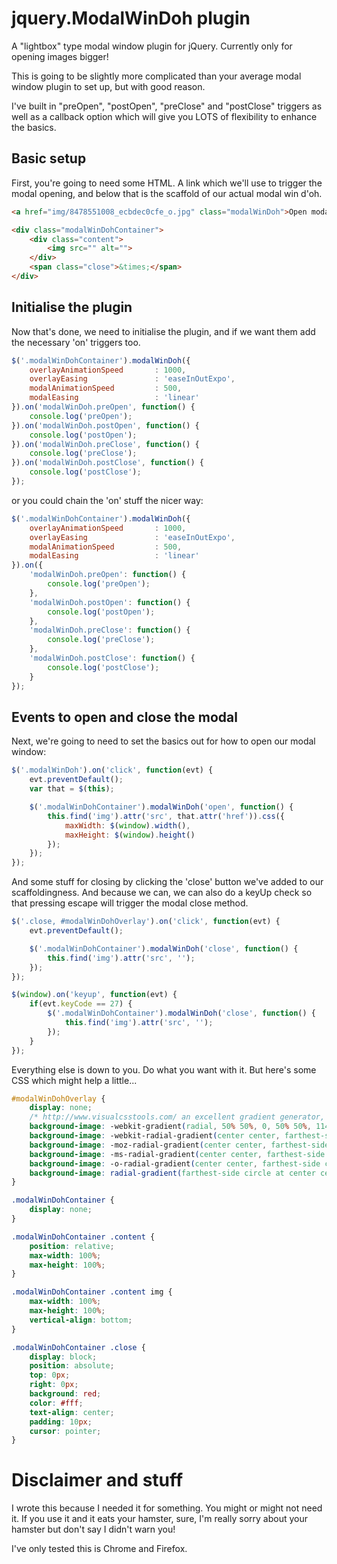 # jquery.ModalWinDoh plugin

A "lightbox" type modal window plugin for jQuery. Currently only for opening images bigger!

This is going to be slightly more complicated than your average modal window plugin to set up, but with good reason.

I've built in "preOpen", "postOpen", "preClose" and "postClose" triggers as well as a callback option which will give you LOTS of flexibility to enhance the basics.

## Basic setup

First, you're going to need some HTML. A link which we'll use to trigger the modal opening, and below that is the scaffold of our actual modal win d'oh.

```html
<a href="img/8478551008_ecbdec0cfe_o.jpg" class="modalWinDoh">Open modal</a>

<div class="modalWinDohContainer">
    <div class="content">
        <img src="" alt="">
    </div>
    <span class="close">&times;</span>
</div>
```

## Initialise the plugin

Now that's done, we need to initialise the plugin, and if we want them add the necessary 'on' triggers too.

```javascript
$('.modalWinDohContainer').modalWinDoh({
    overlayAnimationSpeed       : 1000,
    overlayEasing               : 'easeInOutExpo',
    modalAnimationSpeed         : 500,
    modalEasing                 : 'linear'
}).on('modalWinDoh.preOpen', function() {
    console.log('preOpen');
}).on('modalWinDoh.postOpen', function() {
    console.log('postOpen');
}).on('modalWinDoh.preClose', function() {
    console.log('preClose');
}).on('modalWinDoh.postClose', function() {
    console.log('postClose');
});
```

or you could chain the 'on' stuff the nicer way:

```javascript
$('.modalWinDohContainer').modalWinDoh({
    overlayAnimationSpeed       : 1000,
    overlayEasing               : 'easeInOutExpo',
    modalAnimationSpeed         : 500,
    modalEasing                 : 'linear'
}).on({
    'modalWinDoh.preOpen': function() {
        console.log('preOpen');
    },
    'modalWinDoh.postOpen': function() {
        console.log('postOpen');
    },
    'modalWinDoh.preClose': function() {
        console.log('preClose');
    },
    'modalWinDoh.postClose': function() {
        console.log('postClose');
    }
});
```

## Events to open and close the modal

Next, we're going to need to set the basics out for how to open our modal window:

```javascript
$('.modalWinDoh').on('click', function(evt) {
    evt.preventDefault();
    var that = $(this);

    $('.modalWinDohContainer').modalWinDoh('open', function() {
        this.find('img').attr('src', that.attr('href')).css({
            maxWidth: $(window).width(),
            maxHeight: $(window).height()
        });
    });
});
```

And some stuff for closing by clicking the 'close' button we've added to our scaffoldingness. And because we can, we can also do a keyUp check so that pressing escape will trigger the modal close method.

```javascript
$('.close, #modalWinDohOverlay').on('click', function(evt) {
    evt.preventDefault();

    $('.modalWinDohContainer').modalWinDoh('close', function() {
        this.find('img').attr('src', '');
    });
});

$(window).on('keyup', function(evt) {
    if(evt.keyCode == 27) {
        $('.modalWinDohContainer').modalWinDoh('close', function() {
            this.find('img').attr('src', '');
        });
    }
});
```

Everything else is down to you. Do what you want with it. But here's some CSS which might help a little...

```css
#modalWinDohOverlay {
    display: none;
    /* http://www.visualcsstools.com/ an excellent gradient generator, give it some love */
    background-image: -webkit-gradient(radial, 50% 50%, 0, 50% 50%, 114, color-stop(30%, #808080), color-stop(100%, #000000));
    background-image: -webkit-radial-gradient(center center, farthest-side circle, #808080 30%, #000000 100%);
    background-image: -moz-radial-gradient(center center, farthest-side circle, #808080 30%, #000000 100%);
    background-image: -ms-radial-gradient(center center, farthest-side circle, #808080 30%, #000000 100%);
    background-image: -o-radial-gradient(center center, farthest-side circle, #808080 30%, #000000 100%);
    background-image: radial-gradient(farthest-side circle at center center, #808080 30%, #000000 100%);
}

.modalWinDohContainer {
    display: none;
}

.modalWinDohContainer .content {
    position: relative;
    max-width: 100%;
    max-height: 100%;
}

.modalWinDohContainer .content img {
    max-width: 100%;
    max-height: 100%;
    vertical-align: bottom;
}

.modalWinDohContainer .close {
    display: block;
    position: absolute;
    top: 0px;
    right: 0px;
    background: red;
    color: #fff;
    text-align: center;
    padding: 10px;
    cursor: pointer;
}
```

# Disclaimer and stuff

I wrote this because I needed it for something. You might or might not need it. If you use it and it eats your hamster, sure, I'm really sorry about your hamster but don't say I didn't warn you!

I've only tested this is Chrome and Firefox.